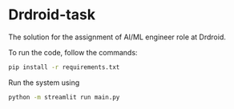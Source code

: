 # Drdroid-task
The solution for the assignment of AI/ML engineer role at Drdroid.

To run the code, follow the commands:

```bash
pip install -r requirements.txt
```

Run the system using

```bash
python -m streamlit run main.py
```
